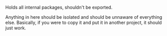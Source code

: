 Holds all internal packages, shouldn't be exported.

Anything in here should be isolated and should be unnaware of everything else. Basically, if you were to copy it and put it in another project, it should just work.
